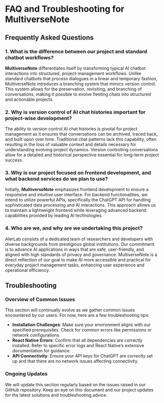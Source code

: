 # FAQ and Troubleshooting for MultiverseNote

## Frequently Asked Questions

### 1. What is the difference between our project and standard chatbot workflows?

**MultiverseNote** differentiates itself by transforming typical AI chatbot interactions into structured, project-management workflows. Unlike standard chatbots that process dialogues in a linear and temporary fashion, MultiverseNote introduces a branching system that mimics version control. This system allows for the preservation, revisiting, and branching of conversations, making it possible to evolve fleeting chats into structured and actionable projects.

### 2. Why is version control of AI chat histories important for project-wise development?

The ability to version control AI chat histories is pivotal for project management as it ensures that conversations can be archived, traced back, and built upon over time. Traditional chat patterns lack this capability, often resulting in the loss of valuable context and details necessary for understanding evolving project dynamics. Version controlling conversations allow for a detailed and historical perspective essential for long-term project success.

### 3. Why is our project focused on frontend development, and what backend services do we plan to use?

Initially, **MultiverseNote** emphasizes frontend development to ensure a responsive and intuitive user interface. For backend functionalities, we intend to utilize powerful APIs, specifically the ChatGPT API for handling sophisticated data processing and AI interactions. This approach allows us to maintain a lightweight frontend while leveraging advanced backend capabilities provided by leading AI technologies.

### 4. Who are we, and why are we undertaking this project?

AIerLab consists of a dedicated team of researchers and developers with diverse backgrounds from prestigious global institutions. Our commitment is to advance AI applications in ways that are safe, user-friendly, and aligned with high standards of privacy and governance. MultiverseNote is a direct reflection of our goal to make AI more accessible and practical for everyday project management tasks, enhancing user experience and operational efficiency.

## Troubleshooting

### Overview of Common Issues

This section will continually evolve as we gather common issues encountered by our users. For now, here are a few troubleshooting tips:

- **Installation Challenges**: Make sure your environment aligns with our specified prerequisites. Check for common errors like permissions or network configurations.
- **React Native Errors**: Confirm that all dependencies are correctly installed. Refer to specific error logs and React Native’s extensive documentation for guidance.
- **API Connectivity**: Ensure your API keys for ChatGPT are correctly set up and that there are no network issues affecting connectivity.

### Ongoing Updates

We will update this section regularly based on the issues raised in our GitHub repository. Keep an eye on this document and our project updates for the latest solutions and troubleshooting advice.